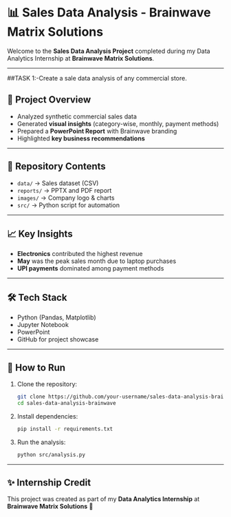 # 📊 Sales Data Analysis - Brainwave Matrix Solutions

Welcome to the **Sales Data Analysis Project** completed during my Data Analytics Internship at **Brainwave Matrix Solutions**.  

---

##TASK 1:-Create a sale data analysis of any commercial store.

## 🚀 Project Overview
- Analyzed synthetic commercial sales data
- Generated **visual insights** (category-wise, monthly, payment methods)
- Prepared a **PowerPoint Report** with Brainwave branding
- Highlighted **key business recommendations**

---

## 📂 Repository Contents
- `data/` → Sales dataset (CSV)
- `reports/` → PPTX and PDF report
- `images/` → Company logo & charts
- `src/` → Python script for automation

---

## 📈 Key Insights
- **Electronics** contributed the highest revenue
- **May** was the peak sales month due to laptop purchases
- **UPI payments** dominated among payment methods

---

## 🛠️ Tech Stack
- Python (Pandas, Matplotlib)
- Jupyter Notebook
- PowerPoint
- GitHub for project showcase

---

## 📌 How to Run
1. Clone the repository:
   ```bash
   git clone https://github.com/your-username/sales-data-analysis-brainwave.git
   cd sales-data-analysis-brainwave
   ```
2. Install dependencies:
   ```bash
   pip install -r requirements.txt
   ```
3. Run the analysis:
   ```bash
   python src/analysis.py
   ```

---

## ✨ Internship Credit
This project was created as part of my **Data Analytics Internship** at  
**Brainwave Matrix Solutions** 🧠
